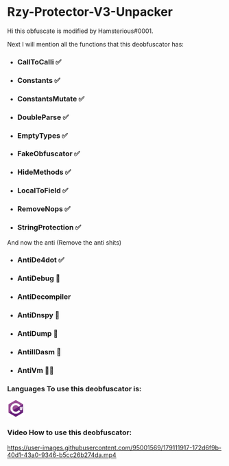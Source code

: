 # Rzy-Protector-V3-Unpacker
Hi this obfuscate is modified by Hamsterious#0001.

Next I will mention all the functions that this deobfuscator has:

- <h3 align="left">CallToCalli ✅</h3>
- <h3 align="left">Constants ✅</h3>
- <h3 align="left">ConstantsMutate ✅</h3>
- <h3 align="left">DoubleParse ✅</h3>
- <h3 align="left">EmptyTypes ✅</h3>
- <h3 align="left">FakeObfuscator ✅</h3>
- <h3 align="left">HideMethods ✅</h3>
- <h3 align="left">LocalToField ✅</h3>
- <h3 align="left">RemoveNops ✅</h3>
- <h3 align="left">StringProtection ✅</h3>

And now the anti (Remove the anti shits)

- <h3 align="left">AntiDe4dot ✅</h3>
- <h3 align="left">AntiDebug 🔧</h3>
- <h3 align="left">AntiDecompiler</h3>
- <h3 align="left">AntiDnspy 🔧</h3>
- <h3 align="left">AntiDump 🔧</h3>
- <h3 align="left">AntiIlDasm 🔧</h3>
- <h3 align="left">AntiVm 🤷‍♂️</h3>

<h3 align="left">Languages To use this deobfuscator is:</h3>
<p align="left"> <a href="https://www.w3schools.com/cs/" target="_blank" rel="noreferrer"> <img src="https://raw.githubusercontent.com/devicons/devicon/master/icons/csharp/csharp-original.svg" alt="csharp" width="40" height="40"/> </a> </p>


<h3 align="left">Video How to use this deobfuscator:</h3>


https://user-images.githubusercontent.com/95001569/179111917-172d6f9b-40d1-43a0-9346-b5cc26b274da.mp4

